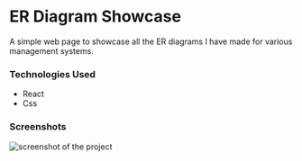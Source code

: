 # ER Diagram Showcase

A simple web page to showcase all the ER diagrams I have made for various management systems.

### Technologies Used

- React
- Css

### Screenshots

<img src="https://i.imgur.com/Unyj8QA.png" alt="screenshot of the project" />
